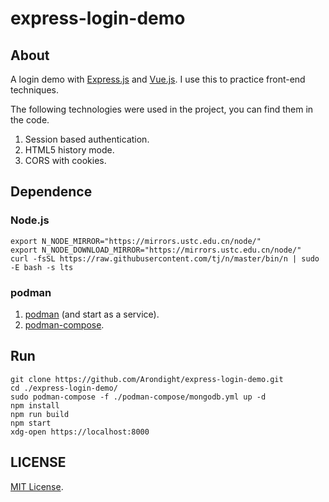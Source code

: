 # express-login-demo

## About

A login demo with [Express.js](https://github.com/expressjs/express.git) and [Vue.js](https://github.com/vuejs/core.git). I use this to practice front-end techniques.

The following technologies were used in the project, you can find them in the code.

1. Session based authentication.
2. HTML5 history mode.
3. CORS with cookies.

## Dependence

### Node.js

```shell
export N_NODE_MIRROR="https://mirrors.ustc.edu.cn/node/"
export N_NODE_DOWNLOAD_MIRROR="https://mirrors.ustc.edu.cn/node/"
curl -fsSL https://raw.githubusercontent.com/tj/n/master/bin/n | sudo -E bash -s lts
```

### podman

1. [podman](https://podman.io/getting-started/installation) (and start as a service).
2. [podman-compose](https://github.com/containers/podman-compose#installation).

## Run

```shell
git clone https://github.com/Arondight/express-login-demo.git
cd ./express-login-demo/
sudo podman-compose -f ./podman-compose/mongodb.yml up -d
npm install
npm run build
npm start
xdg-open https://localhost:8000
```

## LICENSE

[MIT License](LICENSE).
